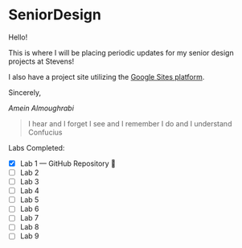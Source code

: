 # SeniorDesign

Hello!

This is where I will be placing periodic updates for my senior design projects at Stevens!

I also have a project site utilizing the [Google Sites platform](https://sites.google.com/view/seniordesign-amein/).

Sincerely,

*Amein Almoughrabi*


> I hear and I forget
> I see and I remember
> I do and I understand
> Confucius 

Labs Completed:

- [x] Lab 1 — GitHub Repository :tada:
- [ ] Lab 2
- [ ] Lab 3
- [ ] Lab 4
- [ ] Lab 5
- [ ] Lab 6
- [ ] Lab 7
- [ ] Lab 8
- [ ] Lab 9
